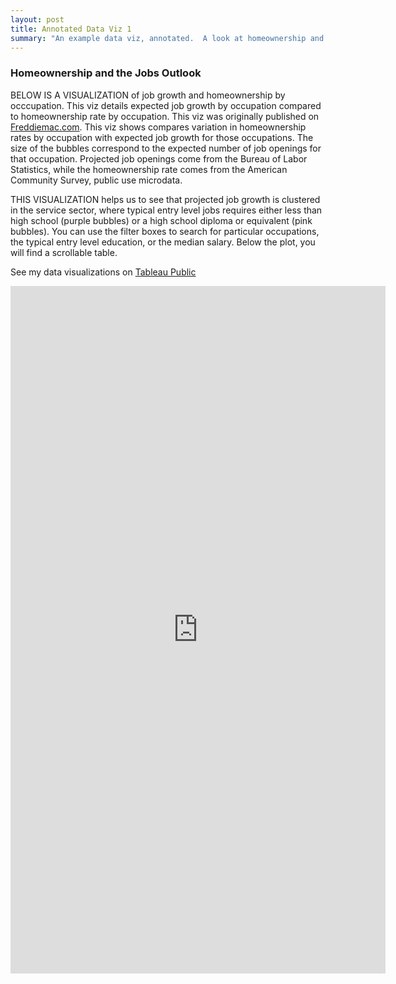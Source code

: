 ```yaml
---
layout: post
title: Annotated Data Viz 1
summary: "An example data viz, annotated.  A look at homeownership and the jobs outlook by profession."
---
```

### Homeownership and the Jobs Outlook

BELOW IS A VISUALIZATION of job growth and homeownership by occcupation. This viz details expected job growth by occupation compared to homeownership rate by occupation. This viz was originally published on [Freddiemac.com](http://www.freddiemac.com/news/blog/leonard_kiefer/20150202_anemic_homeownership_growth.html). This viz shows compares variation in homeownership rates by occupation with expected job growth for those occupations. The size of the bubbles correspond to the expected number of job openings for that occupation. Projected job openings come from the Bureau of Labor Statistics, while the homeownership rate comes from the American Community Survey, public use microdata.

THIS VISUALIZATION helps us to see that projected job growth is clustered in the service sector, where typical entry level jobs requires either less than high school (purple bubbles) or a high school diploma or equivalent (pink bubbles). You can use the filter boxes to search for particular occupations, the typical entry level education, or the median salary.  Below the plot, you will find a scrollable table.

<span class="icon-dataviz"></span> See my data visualizations on [Tableau Public](https://public.tableau.com/profile/leonard.kiefer)

<iframe width="600" height="1100" src="http://public.tableau.com/views/HOratesandOccupationv2/JobGrowthandHomeownershipbyOccupation?:embed=y&:display_count=yes&:showTabs=y&:toolbar=no" frameborder="0" allowfullscreen></iframe> 

